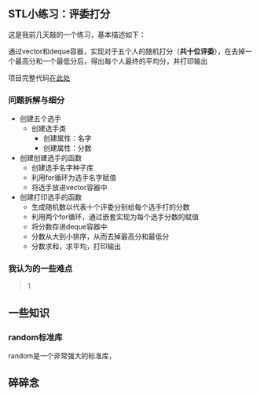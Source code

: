 ## STL小练习：评委打分
这是我前几天敲的一个练习，基本描述如下：

通过vector和deque容器，实现对于五个人的随机打分（**共十位评委**），在去掉一个最高分和一个最低分后，得出每个人最终的平均分，并打印输出

项目完整代码[在此处](https://github.com/EthanQC/My-LearningHub-StudyJourney-with-cpp/blob/f5320817eb0b6f96c72f8a24b819acf23dd91747/2024.10.25/STL%20exercise%3A%20judges%20judge.md)

### 问题拆解与细分
+ 创建五个选手
  - 创建选手类
     * 创建属性：名字
     * 创建属性：分数
+ 创建创建选手的函数
  - 创建选手名字种子库
  - 利用for循环为选手名字赋值
  - 将选手放进vector容器中
+ 创建打印选手的函数
  - 生成随机数以代表十个评委分别给每个选手打的分数
  - 利用两个for循环，通过嵌套实现为每个选手分数的赋值
  - 将分数存进deque容器中
  - 分数从大到小排序，从而去掉最高分和最低分
  - 分数求和，求平均，打印输出

### 我认为的一些难点
>
> 1
>

## 一些知识

### random标准库
random是一个非常强大的标准库，

## 碎碎念
